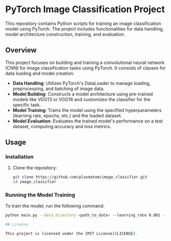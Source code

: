 # PyTorch Image Classification Project

This repository contains Python scripts for training an image classification model using PyTorch. The project includes functionalities for data handling, model architecture construction, training, and evaluation.

## Overview

This project focuses on building and training a convolutional neural network (CNN) for image classification tasks using PyTorch. It consists of classes for data loading and model creation:

- **Data Handling**: Utilizes PyTorch's DataLoader to manage loading, preprocessing, and batching of image data.
- **Model Building**: Constructs a model architecture using pre-trained models like VGG13 or VGG16 and customizes the classifier for the specific task.
- **Model Training**: Trains the model using the specified hyperparameters (learning rate, epochs, etc.) and the loaded dataset.
- **Model Evaluation**: Evaluates the trained model's performance on a test dataset, computing accuracy and loss metrics.

## Usage

### Installation

1. Clone the repository:

   ```bash
   git clone https://github.com/plasmatom/image_classifier.git
   cd image_classifier
   
### Running the Model Training

To train the model, run the following command:

```bash
python main.py --data_directory <path_to_data> --learning_rate 0.001 --arch vgg13 --hidden_units 512 --epochs 10 --save_dir <path_to_save_directory> --gpu

## License

This project is licensed under the [MIT License](LICENSE).



